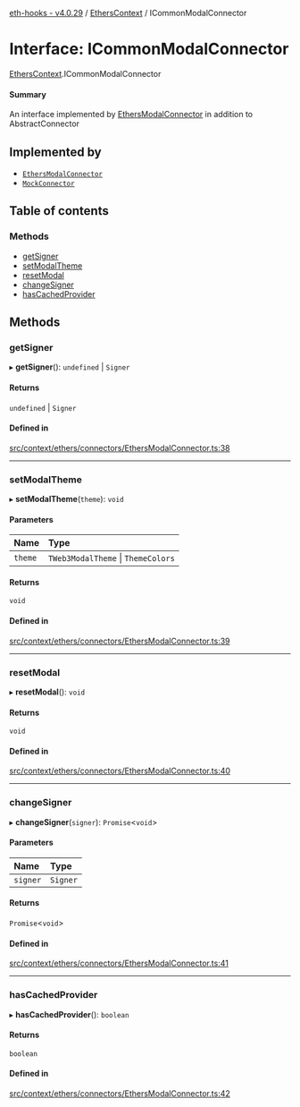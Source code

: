[eth-hooks - v4.0.29](../README.md) / [EthersContext](../modules/EthersContext.md) / ICommonModalConnector

# Interface: ICommonModalConnector

[EthersContext](../modules/EthersContext.md).ICommonModalConnector

#### Summary
An interface implemented by [EthersModalConnector](../classes/EthersContext.EthersModalConnector.md) in addition to AbstractConnector

## Implemented by

- [`EthersModalConnector`](../classes/EthersContext.EthersModalConnector.md)
- [`MockConnector`](../classes/TestUtils.MockConnector.md)

## Table of contents

### Methods

- [getSigner](EthersContext.ICommonModalConnector.md#getsigner)
- [setModalTheme](EthersContext.ICommonModalConnector.md#setmodaltheme)
- [resetModal](EthersContext.ICommonModalConnector.md#resetmodal)
- [changeSigner](EthersContext.ICommonModalConnector.md#changesigner)
- [hasCachedProvider](EthersContext.ICommonModalConnector.md#hascachedprovider)

## Methods

### getSigner

▸ **getSigner**(): `undefined` \| `Signer`

#### Returns

`undefined` \| `Signer`

#### Defined in

[src/context/ethers/connectors/EthersModalConnector.ts:38](https://github.com/scaffold-eth/eth-hooks/blob/bf7fd56/src/context/ethers/connectors/EthersModalConnector.ts#L38)

___

### setModalTheme

▸ **setModalTheme**(`theme`): `void`

#### Parameters

| Name | Type |
| :------ | :------ |
| `theme` | `TWeb3ModalTheme` \| `ThemeColors` |

#### Returns

`void`

#### Defined in

[src/context/ethers/connectors/EthersModalConnector.ts:39](https://github.com/scaffold-eth/eth-hooks/blob/bf7fd56/src/context/ethers/connectors/EthersModalConnector.ts#L39)

___

### resetModal

▸ **resetModal**(): `void`

#### Returns

`void`

#### Defined in

[src/context/ethers/connectors/EthersModalConnector.ts:40](https://github.com/scaffold-eth/eth-hooks/blob/bf7fd56/src/context/ethers/connectors/EthersModalConnector.ts#L40)

___

### changeSigner

▸ **changeSigner**(`signer`): `Promise`<`void`\>

#### Parameters

| Name | Type |
| :------ | :------ |
| `signer` | `Signer` |

#### Returns

`Promise`<`void`\>

#### Defined in

[src/context/ethers/connectors/EthersModalConnector.ts:41](https://github.com/scaffold-eth/eth-hooks/blob/bf7fd56/src/context/ethers/connectors/EthersModalConnector.ts#L41)

___

### hasCachedProvider

▸ **hasCachedProvider**(): `boolean`

#### Returns

`boolean`

#### Defined in

[src/context/ethers/connectors/EthersModalConnector.ts:42](https://github.com/scaffold-eth/eth-hooks/blob/bf7fd56/src/context/ethers/connectors/EthersModalConnector.ts#L42)
